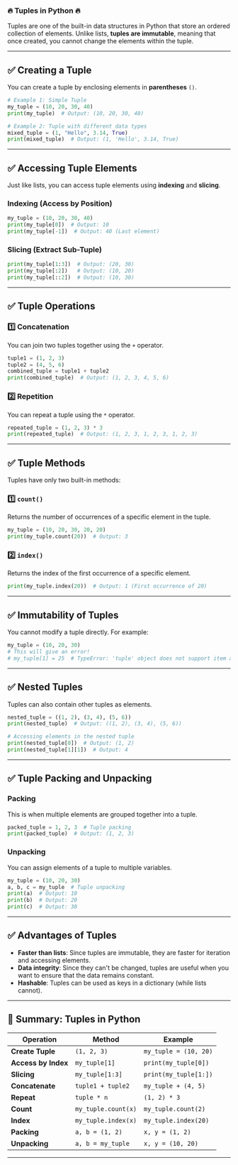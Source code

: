 ### **🔥 Tuples in Python 🔥**

Tuples are one of the built-in data structures in Python that store an ordered collection of elements. Unlike lists, **tuples are immutable**, meaning that once created, you cannot change the elements within the tuple.

---

## **✅ Creating a Tuple**

You can create a tuple by enclosing elements in **parentheses** `()`.

```python
# Example 1: Simple Tuple
my_tuple = (10, 20, 30, 40)
print(my_tuple)  # Output: (10, 20, 30, 40)

# Example 2: Tuple with different data types
mixed_tuple = (1, "Hello", 3.14, True)
print(mixed_tuple)  # Output: (1, 'Hello', 3.14, True)
```

---

## **✅ Accessing Tuple Elements**

Just like lists, you can access tuple elements using **indexing** and **slicing**.

### **Indexing (Access by Position)**

```python
my_tuple = (10, 20, 30, 40)
print(my_tuple[0])  # Output: 10
print(my_tuple[-1])  # Output: 40 (Last element)
```

### **Slicing (Extract Sub-Tuple)**

```python
print(my_tuple[1:3])  # Output: (20, 30)
print(my_tuple[:2])   # Output: (10, 20)
print(my_tuple[::2])  # Output: (10, 30)
```

---

## **✅ Tuple Operations**

### **1️⃣ Concatenation**

You can join two tuples together using the `+` operator.

```python
tuple1 = (1, 2, 3)
tuple2 = (4, 5, 6)
combined_tuple = tuple1 + tuple2
print(combined_tuple)  # Output: (1, 2, 3, 4, 5, 6)
```

### **2️⃣ Repetition**

You can repeat a tuple using the `*` operator.

```python
repeated_tuple = (1, 2, 3) * 3
print(repeated_tuple)  # Output: (1, 2, 3, 1, 2, 3, 1, 2, 3)
```

---

## **✅ Tuple Methods**

Tuples have only two built-in methods:

### **1️⃣ `count()`**
Returns the number of occurrences of a specific element in the tuple.

```python
my_tuple = (10, 20, 30, 20, 20)
print(my_tuple.count(20))  # Output: 3
```

### **2️⃣ `index()`**
Returns the index of the first occurrence of a specific element.

```python
print(my_tuple.index(20))  # Output: 1 (First occurrence of 20)
```

---

## **✅ Immutability of Tuples**

You cannot modify a tuple directly. For example:

```python
my_tuple = (10, 20, 30)
# This will give an error!
# my_tuple[1] = 25  # TypeError: 'tuple' object does not support item assignment
```

---

## **✅ Nested Tuples**

Tuples can also contain other tuples as elements.

```python
nested_tuple = ((1, 2), (3, 4), (5, 6))
print(nested_tuple)  # Output: ((1, 2), (3, 4), (5, 6))

# Accessing elements in the nested tuple
print(nested_tuple[0])  # Output: (1, 2)
print(nested_tuple[1][1])  # Output: 4
```

---

## **✅ Tuple Packing and Unpacking**

### **Packing**
This is when multiple elements are grouped together into a tuple.

```python
packed_tuple = 1, 2, 3  # Tuple packing
print(packed_tuple)  # Output: (1, 2, 3)
```

### **Unpacking**
You can assign elements of a tuple to multiple variables.

```python
my_tuple = (10, 20, 30)
a, b, c = my_tuple  # Tuple unpacking
print(a)  # Output: 10
print(b)  # Output: 20
print(c)  # Output: 30
```

---

## **✅ Advantages of Tuples**

- **Faster than lists**: Since tuples are immutable, they are faster for iteration and accessing elements.
- **Data integrity**: Since they can't be changed, tuples are useful when you want to ensure that the data remains constant.
- **Hashable**: Tuples can be used as keys in a dictionary (while lists cannot).

---

## **🎯 Summary: Tuples in Python**

| **Operation**      | **Method**        | **Example**            |
|--------------------|-------------------|------------------------|
| **Create Tuple**   | `(1, 2, 3)`       | `my_tuple = (10, 20)`  |
| **Access by Index**| `my_tuple[1]`     | `print(my_tuple[0])`   |
| **Slicing**        | `my_tuple[1:3]`   | `print(my_tuple[1:])`  |
| **Concatenate**    | `tuple1 + tuple2` | `my_tuple + (4, 5)`    |
| **Repeat**         | `tuple * n`       | `(1, 2) * 3`           |
| **Count**          | `my_tuple.count(x)`| `my_tuple.count(2)`    |
| **Index**          | `my_tuple.index(x)`| `my_tuple.index(20)`   |
| **Packing**        | `a, b = (1, 2)`   | `x, y = (1, 2)`        |
| **Unpacking**      | `a, b = my_tuple` | `x, y = (10, 20)`      |

---

